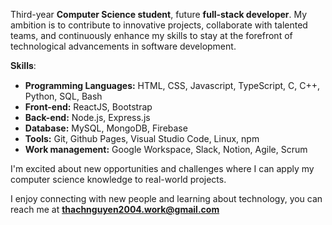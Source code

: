 Third-year **Computer Science student**, future **full-stack developer**. My ambition is to contribute to innovative projects, collaborate with talented teams, and continuously enhance my skills to stay at the forefront of technological advancements in software development.

𝐒𝐤𝐢𝐥𝐥𝐬:

- **Programming Languages:**  HTML, CSS, Javascript, TypeScript, C, C++, Python, SQL, Bash
- **Front-end:** ReactJS, Bootstrap
- **Back-end:** Node.js, Express.js
- **Database:** MySQL, MongoDB, Firebase
- **Tools:** Git, Github Pages, Visual Studio Code, Linux, npm
- **Work management:** Google Workspace, Slack, Notion, Agile, Scrum

I'm excited about new opportunities and challenges where I can apply my computer science knowledge to real-world projects.

I enjoy connecting with new people and learning about technology, you can reach me at **thachnguyen2004.work@gmail.com**
